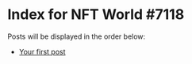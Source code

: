 # Index for NFT World #7118
Posts will be displayed in the order below:

- [Your first post](./001-first.md)

